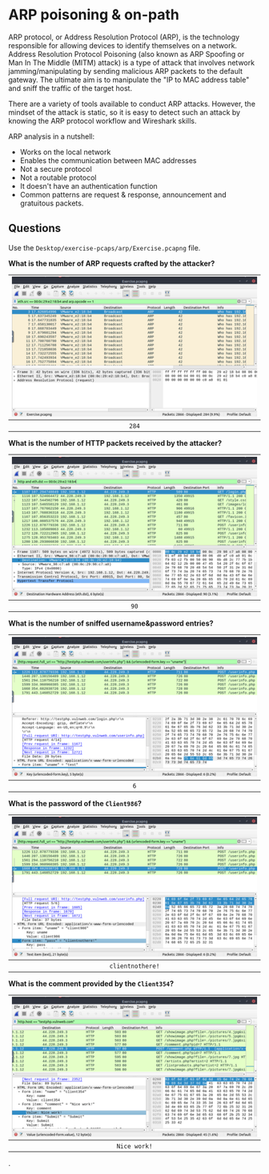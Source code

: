 # ARP poisoning & on-path

ARP protocol, or Address Resolution Protocol (ARP), is the technology responsible for allowing devices to identify 
themselves on a network. Address Resolution Protocol Poisoning (also known as 
ARP Spoofing or Man In The Middle (MITM) attack) is a type of attack that involves network jamming/manipulating by 
sending malicious ARP packets to the default gateway. The ultimate aim is to manipulate the "IP to MAC address table" 
and sniff the traffic of the target host.

There are a variety of tools available to conduct ARP attacks. However, the mindset of the attack is static, so it 
is easy to detect such an attack by knowing the ARP protocol workflow and Wireshark skills.

ARP analysis in a nutshell:

* Works on the local network
* Enables the communication between MAC addresses
* Not a secure protocol
* Not a routable protocol
* It doesn't have an authentication function
* Common patterns are request & response, announcement and gratuitous packets.

## Questions

Use the `Desktop/exercise-pcaps/arp/Exercise.pcapng` file.

**What is the number of ARP requests crafted by the attacker?**

| ![Number of crafted ARP requests](../../_static/images/shark-5.png)
|:--:|
| `284` |

**What is the number of HTTP packets received by the attacker?**

| ![Number of HTTP packets](../../_static/images/shark-6.png)
|:--:|
| `90` |

**What is the number of sniffed username&password entries?**

| ![Number of sniffed credentials](../../_static/images/shark-7.png)
|:--:|
| `6` |

**What is the password of the `Client986`?**

| ![Client354 password](../../_static/images/shark-8.png)
|:--:|
| `clientnothere!` |

**What is the comment provided by the `Client354`?**

| ![Client354 comment](../../_static/images/shark-9.png)
|:--:|
| `Nice work!` |

.